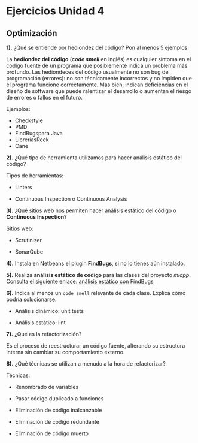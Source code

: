 # Ejercicios Unidad 4

## Optimización

**1).** ¿Qué se entiende por hediondez del código? Pon al menos 5 ejemplos.

La **hediondez del código** (***code smell*** en inglés) es cualquier síntoma en el código fuente de un programa que posiblemente indica un problema más profundo. Las hediondeces del código usualmente no son bug de programación (errores): no son técnicamente incorrectos y no impiden que el programa funcione correctamente. Mas bien, indican deficiencias  en el diseño de software que puede ralentizar el desarrollo o aumentan el riesgo de errores o fallos en el futuro.

Ejemplos:

* Checkstyle
* PMD 
* FindBugspara Java
* LibreríasReek 
* Cane


**2).** ¿Qué tipo de herramienta utilizamos para hacer análisis estático del código?

Tipos de herramientas:

* Linters

* Continuous Inspection o Continuous Analysis


**3).** ¿Qué sitios web nos permiten hacer análisis estático del código o **Continuous Inspection**?

Sitios web:

* Scrutinizer

* SonarQube


**4).** Instala en Netbeans el plugin **FindBugs**, si no lo tienes aún instalado.


**5).** Realiza **análisis estático de código** para las clases del proyecto *miapp*. Consulta el siguiente enlace: [análisis estático con FindBugs](https://github.com/jamj2000/DAW1-ED-Pruebas-Ejemplo1#análisis-estático-de-código-con-findbugs-en-netbeans)


**6).** Indica al menos un `code smell` relevante de cada clase. Explica cómo podría solucionarse.

* Análisis dinámico: unit tests

* Análisis estático: lint


**7).** ¿Qué es la refactorización?

Es el proceso de reestructurar un código fuente, alterando su estructura interna sin cambiar su comportamiento externo.


**8).** ¿Qué técnicas se utilizan a menudo a la hora de refactorizar?

Técnicas:

- Renombrado de variables

- Pasar código duplicado a funciones

- Eliminación de código inalcanzable

- Eliminación de código redundante

- Eliminación de código muerto

  

